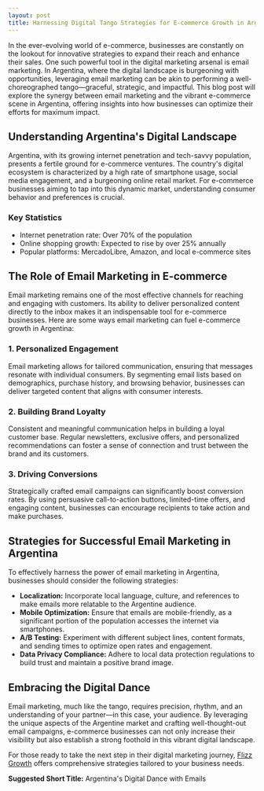 ```yaml
---
layout: post
title: Harnessing Digital Tango Strategies for E-commerce Growth in Argentina
---
```



In the ever-evolving world of e-commerce, businesses are constantly on the lookout for innovative strategies to expand their reach and enhance their sales. One such powerful tool in the digital marketing arsenal is email marketing. In Argentina, where the digital landscape is burgeoning with opportunities, leveraging email marketing can be akin to performing a well-choreographed tango—graceful, strategic, and impactful. This blog post will explore the synergy between email marketing and the vibrant e-commerce scene in Argentina, offering insights into how businesses can optimize their efforts for maximum impact.

## Understanding Argentina's Digital Landscape

Argentina, with its growing internet penetration and tech-savvy population, presents a fertile ground for e-commerce ventures. The country's digital ecosystem is characterized by a high rate of smartphone usage, social media engagement, and a burgeoning online retail market. For e-commerce businesses aiming to tap into this dynamic market, understanding consumer behavior and preferences is crucial.

### Key Statistics

- Internet penetration rate: Over 70% of the population
- Online shopping growth: Expected to rise by over 25% annually
- Popular platforms: MercadoLibre, Amazon, and local e-commerce sites

## The Role of Email Marketing in E-commerce

Email marketing remains one of the most effective channels for reaching and engaging with customers. Its ability to deliver personalized content directly to the inbox makes it an indispensable tool for e-commerce businesses. Here are some ways email marketing can fuel e-commerce growth in Argentina:

### 1. Personalized Engagement

Email marketing allows for tailored communication, ensuring that messages resonate with individual consumers. By segmenting email lists based on demographics, purchase history, and browsing behavior, businesses can deliver targeted content that aligns with consumer interests.

### 2. Building Brand Loyalty

Consistent and meaningful communication helps in building a loyal customer base. Regular newsletters, exclusive offers, and personalized recommendations can foster a sense of connection and trust between the brand and its customers.

### 3. Driving Conversions

Strategically crafted email campaigns can significantly boost conversion rates. By using persuasive call-to-action buttons, limited-time offers, and engaging content, businesses can encourage recipients to take action and make purchases.

## Strategies for Successful Email Marketing in Argentina

To effectively harness the power of email marketing in Argentina, businesses should consider the following strategies:

- **Localization:** Incorporate local language, culture, and references to make emails more relatable to the Argentine audience.
- **Mobile Optimization:** Ensure that emails are mobile-friendly, as a significant portion of the population accesses the internet via smartphones.
- **A/B Testing:** Experiment with different subject lines, content formats, and sending times to optimize open rates and engagement.
- **Data Privacy Compliance:** Adhere to local data protection regulations to build trust and maintain a positive brand image.

## Embracing the Digital Dance

Email marketing, much like the tango, requires precision, rhythm, and an understanding of your partner—in this case, your audience. By leveraging the unique aspects of the Argentine market and crafting well-thought-out email campaigns, e-commerce businesses can not only increase their visibility but also establish a strong foothold in this vibrant digital landscape.

For those ready to take the next step in their digital marketing journey, [Flizz Growth](https://flizzgrowth.com) offers comprehensive strategies tailored to your business needs.

**Suggested Short Title:** Argentina's Digital Dance with Emails